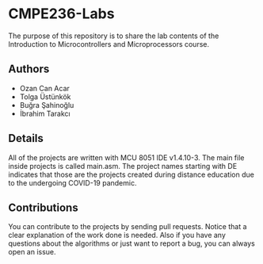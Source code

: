 # CMPE236-Labs
The purpose of this repository is to share the lab contents of the Introduction to Microcontrollers and Microprocessors course.

## Authors
- Ozan Can Acar
- Tolga Üstünkök
- Buğra Şahinoğlu
- İbrahim Tarakcı

## Details
All of the projects are written with MCU 8051 IDE v1.4.10-3. The main file inside projects is called main.asm. The project names starting with DE indicates that those are the projects created during distance education due to the undergoing COVID-19 pandemic.

## Contributions
You can contribute to the projects by sending pull requests. Notice that a clear explanation of the work done is needed. Also if you have any questions about the algorithms or just want to report a bug, you can always open an issue.

